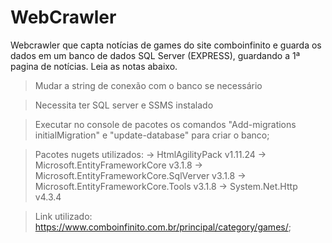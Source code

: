 # WebCrawler
 Webcrawler que capta notícias de games do site comboinfinito e guarda os dados em um banco de dados SQL Server (EXPRESS), guardando a 1ª pagina de notícias. Leia as notas abaixo.
 
 > Mudar a string de conexão com o banco se necessário
 
 > Necessita ter SQL server e SSMS instalado 
 
 > Executar no console de pacotes os comandos "Add-migrations initialMigration" e "update-database" para criar o banco;
 
 > Pacotes nugets utilizados: 
   -> HtmlAgilityPack v1.11.24
   -> Microsoft.EntityFrameworkCore v3.1.8
   -> Microsoft.EntityFrameworkCore.SqlVerver v3.1.8
   -> Microsoft.EntityFrameworkCore.Tools v3.1.8
   -> System.Net.Http v4.3.4
 
 > Link utilizado: https://www.comboinfinito.com.br/principal/category/games/;
